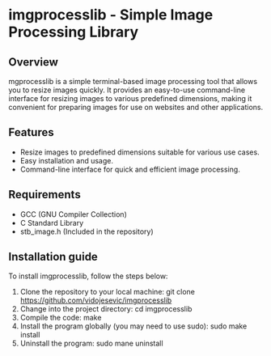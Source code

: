 # imgprocesslib - Simple Image Processing Library
## Overview 
mgprocesslib is a simple terminal-based image processing tool that allows you to resize images quickly. It provides an easy-to-use command-line interface for resizing images to various predefined dimensions, making it convenient for preparing images for use on websites and other applications.

## Features
- Resize images to predefined dimensions suitable for various use cases.<br />
- Easy installation and usage.<br />
- Command-line interface for quick and efficient image processing.<br />

## Requirements
- GCC (GNU Compiler Collection)
- C Standard Library
- stb_image.h (Included in the repository)<br />

## Installation guide
To install imgprocesslib, follow the steps below:
1. Clone the repository to your local machine:
git clone https://github.com/vidojesevic/imgprocesslib
2. Change into the project directory:
cd imgprocesslib <br />
3. Compile the code:
make <br />
4. Install the program globally (you may need to use sudo):
sudo make install <br />
5. Uninstall the program:
sudo mane uninstall
